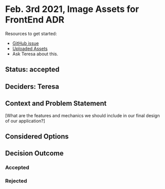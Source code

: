 # Feb. 3rd 2021, Image Assets for FrontEnd ADR

Resources to get started:

- [GitHub issue](https://github.com/DonaldWolfson/cse110-w21-group29/issues/20)
- [Uploaded Assets](https://github.com/DonaldWolfson/cse110-w21-group29/tree/main/source/img)
- Ask Teresa about this.

## Status: accepted

## Deciders: Teresa

## Context and Problem Statement

[What are the features and mechanics we should include in our final design of our application?]

## Considered Options

## Decision Outcome

### Accepted

### Rejected
